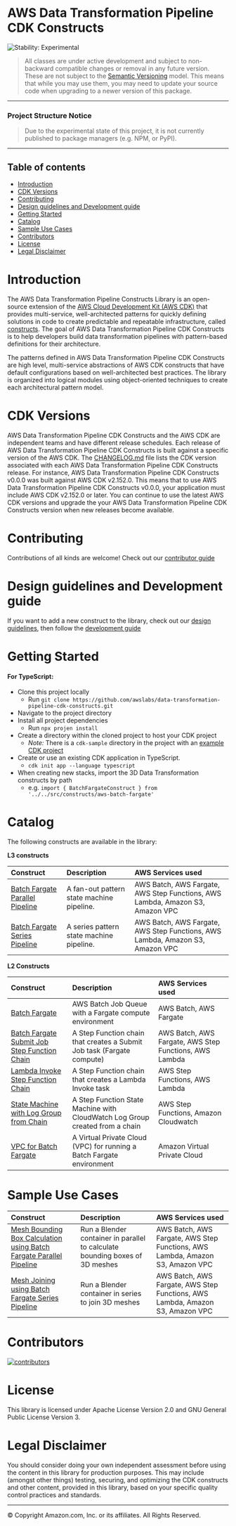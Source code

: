 # AWS Data Transformation Pipeline CDK Constructs

![Stability: Experimental](https://img.shields.io/badge/stability-Experimental-important.svg?style=for-the-badge)

> All classes are under active development and subject to non-backward compatible changes or removal in any
> future version. These are not subject to the [Semantic Versioning](https://semver.org/) model.
> This means that while you may use them, you may need to update your source code when upgrading to a newer version of this package.

---
### Project Structure Notice
> Due to the experimental state of this project, it is not currently published to package managers (e.g. NPM, or PyPI).

---

## Table of contents

- [Introduction](#introduction)
- [CDK Versions](#cdk-versions)
- [Contributing](#contributing)
- [Design guidelines and Development guide](#design-guidelines-and-development-guide)
- [Getting Started](#getting-started)
- [Catalog](#catalog)
- [Sample Use Cases](#sample-use-cases)
- [Contributors](#contributors)
- [License](#license)
- [Legal Disclaimer](#legal-disclaimer)

# Introduction

The AWS Data Transformation Pipeline Constructs Library is an open-source extension of the [AWS Cloud Development Kit (AWS CDK)](https://docs.aws.amazon.com/cdk/v2/guide/home.html) that provides multi-service, well-architected patterns for quickly defining solutions in code to create predictable and repeatable infrastructure, called [constructs](https://docs.aws.amazon.com/cdk/v2/guide/constructs.html). The goal of AWS Data Transformation Pipeline CDK Constructs is to help developers build data transformation pipelines with pattern-based definitions for their architecture.

The patterns defined in AWS Data Transformation Pipeline CDK Constructs are high level, multi-service abstractions of AWS CDK constructs that have default configurations based on well-architected best practices. The library is organized into logical modules using object-oriented techniques to create each architectural pattern model.

# CDK Versions

AWS Data Transformation Pipeline CDK Constructs and the AWS CDK are independent teams and have different release schedules. Each release of AWS Data Transformation Pipeline CDK Constructs is built against a specific version of the AWS CDK. The [CHANGELOG.md](./CHANGELOG.md) file lists the CDK version associated with each AWS Data Transformation Pipeline CDK Constructs release. For instance, AWS Data Transformation Pipeline CDK Constructs v0.0.0 was built against AWS CDK v2.152.0. This means that to use AWS Data Transformation Pipeline CDK Constructs v0.0.0, your application must include AWS CDK v2.152.0 or later. You can continue to use the latest AWS CDK versions and upgrade the your AWS Data Transformation Pipeline CDK Constructs version when new releases become available.

# Contributing

Contributions of all kinds are welcome! Check out our [contributor guide](./CONTRIBUTING.md)

# Design guidelines and Development guide

If you want to add a new construct to the library, check out our [design guidelines](./DESIGN_GUIDELINES.md), then follow the [development guide](./DEVELOPER_GUIDE.md)

# Getting Started

#### For TypeScript:
- Clone this project locally
  - Run `git clone https://github.com/awslabs/data-transformation-pipeline-cdk-constructs.git`
- Navigate to the project directory
- Install all project dependencies
  - Run `npx projen install`
- Create a directory within the cloned project to host your CDK project
  - *Note:* There is a `cdk-sample` directory in the project with an [example CDK project](./cdk-sample/README.md)
- Create or use an existing CDK application in TypeScript.
  - `cdk init app --language typescript`
- When creating new stacks, import the 3D Data Transformation constructs by path
  - e.g. `import { BatchFargateConstruct } from '../../src/constructs/aws-batch-fargate'`

# Catalog

The following constructs are available in the library:

**L3 constructs**

| **Construct** |Description| AWS Services used |
|:-------------|:-------------|:-------------|
| [Batch Fargate Parallel Pipeline](./src/patterns/aws-batch-fargate-parallel-pipeline/README.md) | A fan-out pattern state machine pipeline. | AWS Batch, AWS Fargate, AWS Step Functions, AWS Lambda, Amazon S3, Amazon VPC | 
| [Batch Fargate Series Pipeline](./src/patterns/aws-batch-fargate-series-pipeline/README.md) | A series pattern state machine pipeline. | AWS Batch, AWS Fargate, AWS Step Functions, AWS Lambda, Amazon S3, Amazon VPC | 


**L2 Constructs**

| **Construct** |Description| AWS Services used |
|:-------------|:-------------|:-------------|
| [Batch Fargate](./src/constructs/aws-batch-fargate/index.ts) | AWS Batch Job Queue with a Fargate compute environment | AWS Batch, AWS Fargate | 
| [Batch Fargate Submit Job Step Function Chain](./src/constructs/aws-batch-fargate-submit-job-sfn-chain/index.ts) | A Step Function chain that creates a Submit Job task (Fargate compute) | AWS Batch, AWS Fargate, AWS Step Functions, AWS Lambda | 
| [Lambda Invoke Step Function Chain](./src/constructs/aws-lambda-invoke-sfn-chain/index.ts) | A Step Function chain that creates a Lambda Invoke task | AWS Step Functions, AWS Lambda |
| [State Machine with Log Group from Chain](./src/constructs/aws-state-machine-with-log-group-from-chain/index.ts) | A Step Function State Machine with CloudWatch Log Group created from a chain | AWS Step Functions, Amazon Cloudwatch |
| [VPC for Batch Fargate](./src/constructs/aws-vpc-batch-fargate/index.ts) | A Virtual Private Cloud (VPC) for running a Batch Fargate environment | Amazon Virtual Private Cloud |

# Sample Use Cases

| **Construct** |Description| AWS Services used |
|:-------------|:-------------|:-------------|
| [Mesh Bounding Box Calculation using Batch Fargate Parallel Pipeline](./src/use-cases/blender/blender-boundingbox-meshes-parallel/README.md) | Run a Blender container in parallel to calculate bounding boxes of 3D meshes | AWS Batch, AWS Fargate, AWS Step Functions, AWS Lambda, Amazon S3, Amazon VPC | 
| [Mesh Joining using Batch Fargate Series Pipeline](./src/use-cases/blender/blender-join-meshes-series/README.md) | Run a Blender container in series to join 3D meshes | AWS Batch, AWS Fargate, AWS Step Functions, AWS Lambda, Amazon S3, Amazon VPC |

# Contributors

[![contributors](https://contrib.rocks/image?repo=awslabs/data-transformation-pipeline-cdk-constructs)](https://github.com/awslabs/data-transformation-pipeline-cdk-constructs/graphs/contributors)

# License

This library is licensed under Apache License Version 2.0 and GNU General Public License Version 3. 

# Legal Disclaimer

You should consider doing your own independent assessment before using the content in this library for production purposes. This may include (amongst other things) testing, securing, and optimizing the CDK constructs and other content, provided in this library, based on your specific quality control practices and standards.

***
&copy; Copyright Amazon.com, Inc. or its affiliates. All Rights Reserved.
